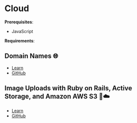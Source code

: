 # Cloud

**Prerequisites**:
- JavaScript

**Requirements**:


<!-- TODO: overview -->

<!-- TODO: add render deploy lesson here -->

## Domain Names 🌐
- [Learn](https://learn.firstdraft.com/lessons/313-rails-domain-names)
- [GitHub](https://github.com/DPI-WE/domain-names)

## Image Uploads with Ruby on Rails, Active Storage, and Amazon AWS S3 🌇☁️
- [Learn](https://learn.firstdraft.com/lessons/297-rails-active-storage)
- [GitHub](https://github.com/DPI-WE/rails-active-storage)
